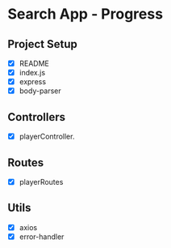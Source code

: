 # Search App - Progress

## Project Setup
- [x] README
- [x] index.js
- [x] express
- [x] body-parser

## Controllers
- [x] playerController.

## Routes
- [x] playerRoutes

## Utils
- [x] axios
- [x] error-handler
